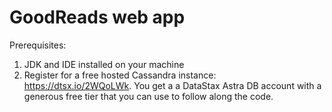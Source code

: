 # GoodReads web app

Prerequisites:
1. JDK and IDE installed on your machine
2. Register for a free hosted Cassandra instance: https://dtsx.io/2WQoLWk. You get a a DataStax Astra DB account with a generous free tier that you can use to follow along the code.

